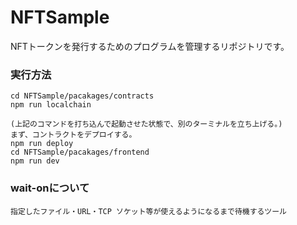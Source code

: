 # NFTSample
NFTトークンを発行するためのプログラムを管理するリポジトリです。

### 実行方法
    cd NFTSample/pacakages/contracts  
    npm run localchain  

    (上記のコマンドを打ち込んで起動させた状態で、別のターミナルを立ち上げる。)
    まず、コントラクトをデプロイする。
    npm run deploy  
    cd NFTSample/pacakages/frontend
    npm run dev

### wait-onについて
    指定したファイル・URL・TCP ソケット等が使えるようになるまで待機するツール

 

